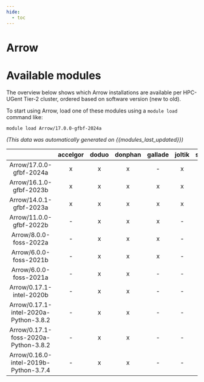 ```yaml
---
hide:
  - toc
---
```


Arrow
=====

# Available modules


The overview below shows which Arrow installations are available per HPC-UGent Tier-2 cluster, ordered based on software version (new to old).

To start using Arrow, load one of these modules using a `module load` command like:

```shell
module load Arrow/17.0.0-gfbf-2024a
```

*(This data was automatically generated on {{modules_last_updated}})*  

| |accelgor|doduo|donphan|gallade|joltik|shinx|skitty|
| :---: | :---: | :---: | :---: | :---: | :---: | :---: | :---: |
|Arrow/17.0.0-gfbf-2024a|x|x|x|-|x|x|-|
|Arrow/16.1.0-gfbf-2023b|x|x|x|x|x|x|x|
|Arrow/14.0.1-gfbf-2023a|x|x|x|x|x|x|x|
|Arrow/11.0.0-gfbf-2022b|-|x|x|x|-|-|-|
|Arrow/8.0.0-foss-2022a|-|x|x|x|-|-|-|
|Arrow/6.0.0-foss-2021b|-|x|x|x|-|-|-|
|Arrow/6.0.0-foss-2021a|-|x|x|-|-|-|-|
|Arrow/0.17.1-intel-2020b|-|x|x|-|-|-|-|
|Arrow/0.17.1-intel-2020a-Python-3.8.2|-|x|x|-|-|-|-|
|Arrow/0.17.1-foss-2020a-Python-3.8.2|-|x|x|-|-|-|-|
|Arrow/0.16.0-intel-2019b-Python-3.7.4|-|x|x|-|-|-|-|

